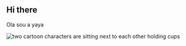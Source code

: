 ## Hi there 

Ola sou a yaya

<img src="https://media1.tenor.com/m/_I1BGM1rA3UAAAAC/marceline-bubbline.gif" alt="two cartoon characters are sitting next to each other holding cups"/>

